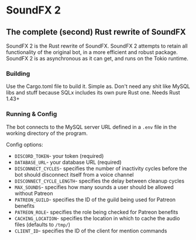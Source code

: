 # SoundFX 2
## The complete (second) Rust rewrite of SoundFX

SoundFX 2 is the Rust rewrite of SoundFX. SoundFX 2 attempts to retain all functionality of the original bot, in a more 
efficient and robust package. SoundFX 2 is as asynchronous as it can get, and runs on the Tokio runtime.

### Building

Use the Cargo.toml file to build it. Simple as. Don't need any shit like MySQL libs and stuff because SQLx includes its 
own pure Rust one. Needs Rust 1.43+

### Running & Config

The bot connects to the MySQL server URL defined in a `.env` file in the working directory of the program.

Config options:
* `DISCORD_TOKEN`- your token (required)
* `DATABASE_URL`- your database URL (required)
* `DISCONNECT_CYCLES`- specifies the number of inactivity cycles before the bot should disconnect itself from a voice channel
* `DISCONNECT_CYCLE_LENGTH`- specifies the delay between cleanup cycles
* `MAX_SOUNDS`- specifies how many sounds a user should be allowed without Patreon
* `PATREON_GUILD`- specifies the ID of the guild being used for Patreon benefits
* `PATREON_ROLE`- specifies the role being checked for Patreon benefits
* `CACHING_LOCATION`- specifies the location in which to cache the audio files (defaults to `/tmp/`)
* `CLIENT_ID`- specifies the ID of the client for mention commands
